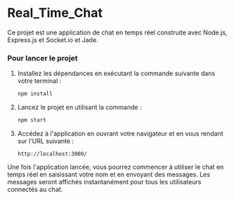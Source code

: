 # Real_Time_Chat

Ce projet est une application de chat en temps réel construite avec Node.js, Express.js et Socket.io et Jade.

### Pour lancer le projet

1. Installez les dépendances en exécutant la commande suivante dans votre terminal :
   ```bash
   npm install
   ```

2. Lancez le projet en utilisant la commande :
   ```bash
   npm start
   ```

3. Accédez à l'application en ouvrant votre navigateur et en vous rendant sur l'URL suivante :
   ```
   http://localhost:3000/
   ```

Une fois l'application lancée, vous pourrez commencer à utiliser le chat en temps réel en saisissant votre nom et en envoyant des messages. Les messages seront affichés instantanément pour tous les utilisateurs connectés au chat.
